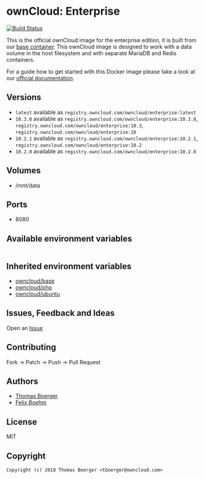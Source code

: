 # ownCloud: Enterprise

[![Build Status](https://cloud.drone.io/api/badges/owncloud-docker/enterprise/status.svg)](https://cloud.drone.io/owncloud-docker/enterprise)

This is the official ownCloud image for the enterprise edition, it is built from our [base container](https://registry.hub.docker.com/u/owncloud/base/). This ownCloud image is designed to work with a data volume in the host filesystem and with separate MariaDB and Redis containers.

For a guide how to get started with this Docker image please take a look at our [official documentation](https://doc.owncloud.com/server/latest/admin_manual/installation/docker/).

## Versions

* `latest` available as `registry.owncloud.com/owncloud/enterprise:latest`
* `10.3.0` available as `registry.owncloud.com/owncloud/enterprise:10.3.0`, `registry.owncloud.com/owncloud/enterprise:10.3`,  `registry.owncloud.com/owncloud/enterprise:10`
* `10.2.1` available as `registry.owncloud.com/owncloud/enterprise:10.2.1`, `registry.owncloud.com/owncloud/enterprise:10.2`
* `10.2.0` available as `registry.owncloud.com/owncloud/enterprise:10.2.0`

## Volumes

* /mnt/data

## Ports

* 8080

## Available environment variables

```

```

## Inherited environment variables

* [owncloud/base](https://github.com/owncloud-docker/base#available-environment-variables)
* [owncloud/php](https://github.com/owncloud-docker/php#available-environment-variables)
* [owncloud/ubuntu](https://github.com/owncloud-docker/ubuntu#available-environment-variables)

## Issues, Feedback and Ideas

Open an [Issue](https://github.com/owncloud-docker/enterprise/issues)

## Contributing

Fork -> Patch -> Push -> Pull Request

## Authors

* [Thomas Boerger](https://github.com/tboerger)
* [Felix Boehm](https://github.com/felixboehm)

## License

MIT

## Copyright

```
Copyright (c) 2018 Thomas Boerger <tboerger@owncloud.com>
```
